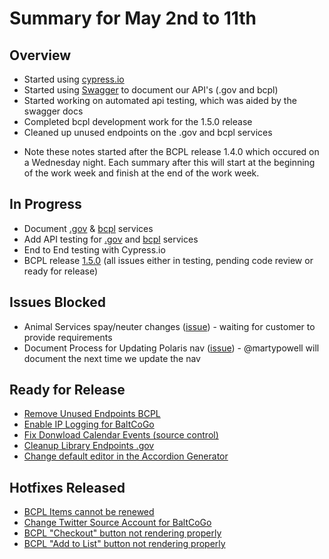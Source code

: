 # Summary for May 2nd to 11th

## Overview
- Started using [cypress.io](https://www.cypress.io/)
- Started using [Swagger](https://swagger.io/) to document our API's (.gov and bcpl)
- Started working on automated api testing, which was aided by the swagger docs
- Completed bcpl development work for the 1.5.0 release 
- Cleaned up unused endpoints on the .gov and bcpl services

* Note these notes started after the BCPL release 1.4.0 which occured on a Wednesday night. Each summary after this will start at the beginning of the work week and finish at the end of the work week.

## In Progress
- Document [.gov](https://github.com/baltimorecounty/baltimorecountymd.gov-assets/issues/219) & [bcpl](https://github.com/baltimorecounty/BCPL-assets/issues/410) services
- Add API testing for [.gov](https://github.com/baltimorecounty/baltimorecountymd.gov-assets/issues/223) and [bcpl](https://github.com/baltimorecounty/BCPL-assets/issues/420) services
- End to End testing with Cypress.io
- BCPL release [1.5.0](https://github.com/baltimorecounty/BCPL-assets/projects/6) (all issues either in testing, pending code review or ready for release)

## Issues Blocked
- Animal Services spay/neuter changes ([issue](https://github.com/baltimorecounty/baltimorecountymd.gov-assets/issues/220)) - waiting for customer to provide requirements
- Document Process for Updating Polaris nav ([issue](https://github.com/baltimorecounty/BCPL-assets/issues/407)) - @martypowell will document the next time we update the nav

## Ready for Release
- [Remove Unused Endpoints BCPL](https://github.com/baltimorecounty/BCPL-assets/issues/421)
- [Enable IP Logging for BaltCoGo](https://github.com/baltimorecounty/baltimorecountymd.gov-assets/issues/222)
- [Fix Donwload Calendar Events (source control)](https://github.com/baltimorecounty/BCPL-assets/issues/422)
- [Cleanup Library Endpoints .gov](https://github.com/baltimorecounty/baltimorecountymd.gov-assets/issues/221)
- [Change default editor in the Accordion Generator](https://github.com/baltimorecounty/accordion-html-generator-react/issues/6)

## Hotfixes Released
- [BCPL Items cannot be renewed](https://github.com/baltimorecounty/BCPL-assets/issues/424)
- [Change Twitter Source Account for BaltCoGo](https://github.com/baltimorecounty/baltimorecountymd.gov-assets/issues/218)
- [BCPL "Checkout" button not rendering properly](https://github.com/baltimorecounty/BCPL-assets/issues/419)
- [BCPL "Add to List" button not rendering properly](https://github.com/baltimorecounty/BCPL-assets/issues/418)
